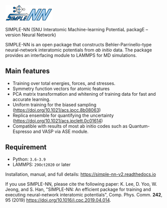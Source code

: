 
<p align="left">
<img src="./docs/logo.png", width="150"/>
</p>
SIMPLE-NN (SNU Interatomic Machine-learning PotentiaL packagE – version Neural Network)

SIMPLE-NN is an open package that constructs Behler-Parrinello-type neural-network interatomic potentials from *ab initio* data. The package provides an interfacing module to LAMMPS for MD simulations. 

## Main features
- Training over total energies, forces, and stresses.
- Symmetry function vectors for atomic features
- PCA matrix transformation and whitening of training data for fast and accurate learning. 
- Uniform training for the biased sampling (https://doi.org/10.1021/acs.jpcc.8b08063)
- Replica ensemble for quantifying the uncertainty (https://doi.org/10.1021/acs.jpclett.0c01614)
- Compatible with results of most ab initio codes such as Quantum-Espresso and VASP via ASE module.

## Requirement
- Python: `3.6-3.9`
- LAMMPS: `29Oct2020` or later

Installation, manual, and full details: https://simple-nn-v2.readthedocs.io

If you use SIMPLE-NN, please cite the following paper: 
K. Lee, D. Yoo, W. Jeong, and S. Han, "SIMPLE-NN: An efficient package for training and executing neural-network interatomic potentials", Comp. Phys. Comm.  **242**, 95 (2019) https://doi.org/10.1016/j.cpc.2019.04.014.
